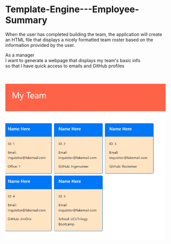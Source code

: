 # Template-Engine---Employee-Summary
When the user has completed building the team, the application will create an HTML file that displays a nicely formatted team roster based on the information provided by the user.


As a manager <br>
I want to generate a webpage that displays my team's basic info <br>
so that I have quick access to emails and GitHub profiles<br><br><br>

<img src="/Assets/AppPhoto.png">
